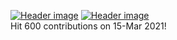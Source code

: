 [![Header image](https://aeunt.s-ul.eu/rU1Iijtp4nGJLKE5)](http://xxrt5.aeunt.rf.gd/)
[![Header image](https://aeunt.s-ul.eu/e1AXsMbZW8PW4CVl)](https://aeunt.s-ul.eu/e1AXsMbZW8PW4CVl)       
Hit 600 contributions on 15-Mar 2021!      
